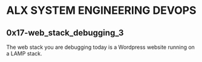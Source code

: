 # ALX SYSTEM ENGINEERING DEVOPS

## 0x17-web_stack_debugging_3

The web stack you are debugging today is a Wordpress website running on a LAMP stack.
